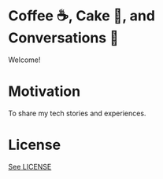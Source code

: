 # Coffee :coffee:, Cake :cake:, and Conversations :calling:

Welcome!

# Motivation

To share my tech stories and experiences.

# License

[See LICENSE](https://github.com/CookiesNCream/Coffee-Cake-Conversations/blob/master/LICENSE.md)
